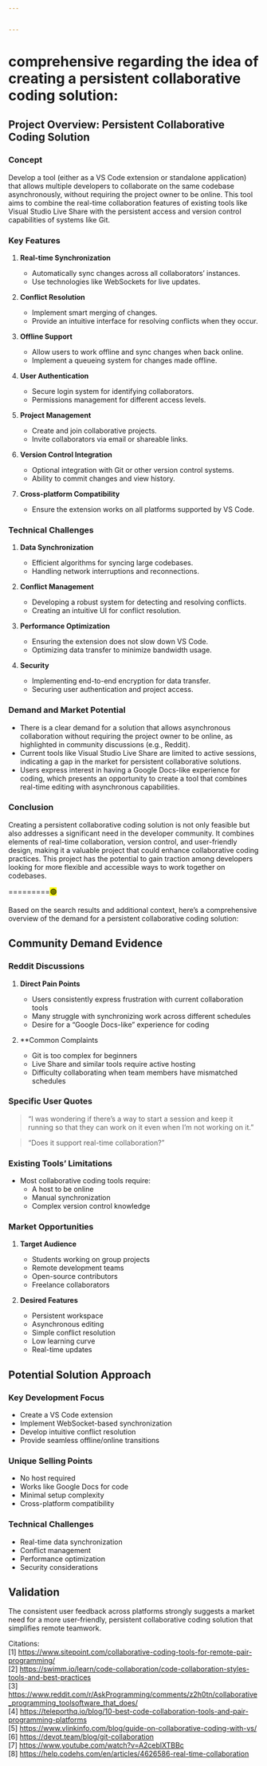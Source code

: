 ```yaml
---


---
```


<h1 id="comprehensive--regarding-the-idea-of-creating-a-persistent-collaborative-coding-solution">comprehensive  regarding the idea of creating a persistent collaborative coding solution:</h1>
<h2 id="project-overview-persistent-collaborative-coding-solution">Project Overview: Persistent Collaborative Coding Solution</h2>
<h3 id="concept">Concept</h3>
<p>Develop a tool (either as a VS Code extension or standalone application) that allows multiple developers to collaborate on the same codebase asynchronously, without requiring the project owner to be online. This tool aims to combine the real-time collaboration features of existing tools like Visual Studio Live Share with the persistent access and version control capabilities of systems like Git.</p>
<h3 id="key-features">Key Features</h3>
<ol>
<li>
<p><strong>Real-time Synchronization</strong></p>
<ul>
<li>Automatically sync changes across all collaborators’ instances.</li>
<li>Use technologies like WebSockets for live updates.</li>
</ul>
</li>
<li>
<p><strong>Conflict Resolution</strong></p>
<ul>
<li>Implement smart merging of changes.</li>
<li>Provide an intuitive interface for resolving conflicts when they occur.</li>
</ul>
</li>
<li>
<p><strong>Offline Support</strong></p>
<ul>
<li>Allow users to work offline and sync changes when back online.</li>
<li>Implement a queueing system for changes made offline.</li>
</ul>
</li>
<li>
<p><strong>User Authentication</strong></p>
<ul>
<li>Secure login system for identifying collaborators.</li>
<li>Permissions management for different access levels.</li>
</ul>
</li>
<li>
<p><strong>Project Management</strong></p>
<ul>
<li>Create and join collaborative projects.</li>
<li>Invite collaborators via email or shareable links.</li>
</ul>
</li>
<li>
<p><strong>Version Control Integration</strong></p>
<ul>
<li>Optional integration with Git or other version control systems.</li>
<li>Ability to commit changes and view history.</li>
</ul>
</li>
<li>
<p><strong>Cross-platform Compatibility</strong></p>
<ul>
<li>Ensure the extension works on all platforms supported by VS Code.</li>
</ul>
</li>
</ol>
<h3 id="technical-challenges">Technical Challenges</h3>
<ol>
<li>
<p><strong>Data Synchronization</strong></p>
<ul>
<li>Efficient algorithms for syncing large codebases.</li>
<li>Handling network interruptions and reconnections.</li>
</ul>
</li>
<li>
<p><strong>Conflict Management</strong></p>
<ul>
<li>Developing a robust system for detecting and resolving conflicts.</li>
<li>Creating an intuitive UI for conflict resolution.</li>
</ul>
</li>
<li>
<p><strong>Performance Optimization</strong></p>
<ul>
<li>Ensuring the extension does not slow down VS Code.</li>
<li>Optimizing data transfer to minimize bandwidth usage.</li>
</ul>
</li>
<li>
<p><strong>Security</strong></p>
<ul>
<li>Implementing end-to-end encryption for data transfer.</li>
<li>Securing user authentication and project access.</li>
</ul>
</li>
</ol>
<h3 id="demand-and-market-potential">Demand and Market Potential</h3>
<ul>
<li>There is a clear demand for a solution that allows asynchronous collaboration without requiring the project owner to be online, as highlighted in community discussions (e.g., Reddit).</li>
<li>Current tools like Visual Studio Live Share are limited to active sessions, indicating a gap in the market for persistent collaborative solutions.</li>
<li>Users express interest in having a Google Docs-like experience for coding, which presents an opportunity to create a tool that combines real-time editing with asynchronous capabilities.</li>
</ul>
<h3 id="conclusion">Conclusion</h3>
<p>Creating a persistent collaborative coding solution is not only feasible but also addresses a significant need in the developer community. It combines elements of real-time collaboration, version control, and user-friendly design, making it a valuable project that could enhance collaborative coding practices. This project has the potential to gain traction among developers looking for more flexible and accessible ways to work together on codebases.</p>
<p>=========<mark>🟢</mark></p>
<p>Based on the search results and additional context, here’s a comprehensive overview of the demand for a persistent collaborative coding solution:</p>
<h2 id="community-demand-evidence">Community Demand Evidence</h2>
<h3 id="reddit-discussions">Reddit Discussions</h3>
<ol>
<li>
<p><strong>Direct Pain Points</strong></p>
<ul>
<li>Users consistently express frustration with current collaboration tools</li>
<li>Many struggle with synchronizing work across different schedules</li>
<li>Desire for a “Google Docs-like” experience for coding</li>
</ul>
</li>
<li>
<p>**Common Complaints</p>
<ul>
<li>Git is too complex for beginners</li>
<li>Live Share and similar tools require active hosting</li>
<li>Difficulty collaborating when team members have mismatched schedules</li>
</ul>
</li>
</ol>
<h3 id="specific-user-quotes">Specific User Quotes</h3>
<blockquote>
<p>“I was wondering if there’s a way to start a session and keep it running so that they can work on it even when I’m not working on it.”</p>
</blockquote>
<blockquote>
<p>“Does it support real-time collaboration?”</p>
</blockquote>
<h3 id="existing-tools-limitations">Existing Tools’ Limitations</h3>
<ul>
<li>Most collaborative coding tools require:
<ul>
<li>A host to be online</li>
<li>Manual synchronization</li>
<li>Complex version control knowledge</li>
</ul>
</li>
</ul>
<h3 id="market-opportunities">Market Opportunities</h3>
<ol>
<li>
<p><strong>Target Audience</strong></p>
<ul>
<li>Students working on group projects</li>
<li>Remote development teams</li>
<li>Open-source contributors</li>
<li>Freelance collaborators</li>
</ul>
</li>
<li>
<p><strong>Desired Features</strong></p>
<ul>
<li>Persistent workspace</li>
<li>Asynchronous editing</li>
<li>Simple conflict resolution</li>
<li>Low learning curve</li>
<li>Real-time updates</li>
</ul>
</li>
</ol>
<h2 id="potential-solution-approach">Potential Solution Approach</h2>
<h3 id="key-development-focus">Key Development Focus</h3>
<ul>
<li>Create a VS Code extension</li>
<li>Implement WebSocket-based synchronization</li>
<li>Develop intuitive conflict resolution</li>
<li>Provide seamless offline/online transitions</li>
</ul>
<h3 id="unique-selling-points">Unique Selling Points</h3>
<ul>
<li>No host required</li>
<li>Works like Google Docs for code</li>
<li>Minimal setup complexity</li>
<li>Cross-platform compatibility</li>
</ul>
<h3 id="technical-challenges-1">Technical Challenges</h3>
<ul>
<li>Real-time data synchronization</li>
<li>Conflict management</li>
<li>Performance optimization</li>
<li>Security considerations</li>
</ul>
<h2 id="validation">Validation</h2>
<p>The consistent user feedback across platforms strongly suggests a market need for a more user-friendly, persistent collaborative coding solution that simplifies remote teamwork.</p>
<p>Citations:<br>
[1] <a href="https://www.sitepoint.com/collaborative-coding-tools-for-remote-pair-programming/">https://www.sitepoint.com/collaborative-coding-tools-for-remote-pair-programming/</a><br>
[2] <a href="https://swimm.io/learn/code-collaboration/code-collaboration-styles-tools-and-best-practices">https://swimm.io/learn/code-collaboration/code-collaboration-styles-tools-and-best-practices</a><br>
[3] <a href="https://www.reddit.com/r/AskProgramming/comments/z2h0tn/collaborative_programming_toolsoftware_that_does/">https://www.reddit.com/r/AskProgramming/comments/z2h0tn/collaborative_programming_toolsoftware_that_does/</a><br>
[4] <a href="https://teleporthq.io/blog/10-best-code-collaboration-tools-and-pair-programming-platforms">https://teleporthq.io/blog/10-best-code-collaboration-tools-and-pair-programming-platforms</a><br>
[5] <a href="https://www.vlinkinfo.com/blog/guide-on-collaborative-coding-with-vs/">https://www.vlinkinfo.com/blog/guide-on-collaborative-coding-with-vs/</a><br>
[6] <a href="https://devot.team/blog/git-collaboration">https://devot.team/blog/git-collaboration</a><br>
[7] <a href="https://www.youtube.com/watch?v=A2ceblXTBBc">https://www.youtube.com/watch?v=A2ceblXTBBc</a><br>
[8] <a href="https://help.codehs.com/en/articles/4626586-real-time-collaboration">https://help.codehs.com/en/articles/4626586-real-time-collaboration</a></p>

